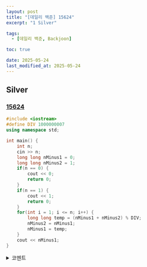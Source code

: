```yaml
---
layout: post
title: "[데일리 백준] 15624"
excerpt: "1 Silver"

tags:
  - [데일리 백준, Backjoon]

toc: true

date: 2025-05-24
last_modified_at: 2025-05-24
---
```

## Silver
### [15624][def]

```c++
#include <iostream>
#define DIV 1000000007
using namespace std;

int main() {
    int n;
    cin >> n;
    long long nMinus1 = 0;
    long long nMinus2 = 1;
    if(n == 0) {
        cout << 0;
        return 0;
    }
    if(n == 1) {
        cout << 1;
        return 0;
    }
    for(int i = 1; i <= n; i++) {
        long long temp = (nMinus1 + nMinus2) % DIV;
        nMinus2 = nMinus1;
        nMinus1 = temp;
    }
    cout << nMinus1;
}
```

<details>
<summary>코멘트</summary>
<div markdown="1">

- 피보나치 수열 (날먹)

</div>
</details>

[def]: https://www.acmicpc.net/problem/15624